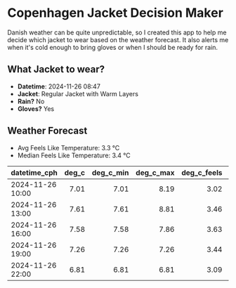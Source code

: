 
# Copenhagen Jacket Decision Maker

Danish weather can be quite unpredictable, so I created this app to help me decide which jacket to wear based on the weather forecast. 
It also alerts me when it's cold enough to bring gloves or when I should be ready for rain.

## What Jacket to wear?

- **Datetime**: 2024-11-26 08:47
- **Jacket**: Regular Jacket with Warm Layers
- **Rain?** No
- **Gloves?** Yes

## Weather Forecast
- Avg Feels Like Temperature: 3.3 °C
- Median Feels Like Temperature: 3.4 °C

| datetime_cph     |   deg_c |   deg_c_min |   deg_c_max |   deg_c_feels | weather   | wind   | rain   |
|:-----------------|--------:|------------:|------------:|--------------:|:----------|:-------|:-------|
| 2024-11-26 10:00 |    7.01 |        7.01 |        8.19 |          3.02 | Clouds    | High   | None   |
| 2024-11-26 13:00 |    7.61 |        7.61 |        8.81 |          3.46 | Clouds    | High   | None   |
| 2024-11-26 16:00 |    7.58 |        7.58 |        7.86 |          3.63 | Clouds    | High   | None   |
| 2024-11-26 19:00 |    7.26 |        7.26 |        7.26 |          3.44 | Clouds    | High   | None   |
| 2024-11-26 22:00 |    6.81 |        6.81 |        6.81 |          3.09 | Clouds    | High   | None   |
        